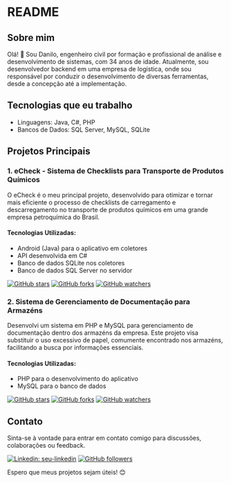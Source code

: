 # README

## Sobre mim

Olá! 👋 Sou Danilo, engenheiro civil por formação e profissional de análise e desenvolvimento de sistemas, com 34 anos de idade. Atualmente, sou desenvolvedor backend em uma empresa de logística, onde sou responsável por conduzir o desenvolvimento de diversas ferramentas, desde a concepção até a implementação.

## Tecnologias que eu trabalho

- Linguagens: Java, C#, PHP
- Bancos de Dados: SQL Server, MySQL, SQLite

## Projetos Principais

### 1. eCheck - Sistema de Checklists para Transporte de Produtos Químicos

O eCheck é o meu principal projeto, desenvolvido para otimizar e tornar mais eficiente o processo de checklists de carregamento e descarregamento no transporte de produtos químicos em uma grande empresa petroquímica do Brasil.

#### Tecnologias Utilizadas:

- Android (Java) para o aplicativo em coletores
- API desenvolvida em C#
- Banco de dados SQLite nos coletores
- Banco de dados SQL Server no servidor

[![GitHub stars](https://img.shields.io/github/stars/seu-usuario/seu-repositorio.svg?style=social)](https://github.com/seu-usuario/seu-repositorio/stargazers)
[![GitHub forks](https://img.shields.io/github/forks/seu-usuario/seu-repositorio.svg?style=social)](https://github.com/seu-usuario/seu-repositorio/network)
[![GitHub watchers](https://img.shields.io/github/watchers/seu-usuario/seu-repositorio.svg?style=social)](https://github.com/seu-usuario/seu-repositorio/watchers)

### 2. Sistema de Gerenciamento de Documentação para Armazéns

Desenvolvi um sistema em PHP e MySQL para gerenciamento de documentação dentro dos armazéns da empresa. Este projeto visa substituir o uso excessivo de papel, comumente encontrado nos armazéns, facilitando a busca por informações essenciais.

#### Tecnologias Utilizadas:

- PHP para o desenvolvimento do aplicativo
- MySQL para o banco de dados

[![GitHub stars](https://img.shields.io/github/stars/seu-usuario/seu-repositorio.svg?style=social)](https://github.com/seu-usuario/seu-repositorio/stargazers)
[![GitHub forks](https://img.shields.io/github/forks/seu-usuario/seu-repositorio.svg?style=social)](https://github.com/seu-usuario/seu-repositorio/network)
[![GitHub watchers](https://img.shields.io/github/watchers/seu-usuario/seu-repositorio.svg?style=social)](https://github.com/seu-usuario/seu-repositorio/watchers)

## Contato

Sinta-se à vontade para entrar em contato comigo para discussões, colaborações ou feedback.

[![Linkedin: seu-linkedin](https://img.shields.io/badge/-seu--nome-blue?style=flat-square&logo=Linkedin&logoColor=white&link=seu-linkedin)]([https://www.linkedin.com/in/seu-linkedin/](https://www.linkedin.com/in/engdanilofranco/))
[![GitHub followers](https://img.shields.io/github/followers/seu-usuario.svg?style=social)](https://github.com/daniilooo?tab=followers)

Espero que meus projetos sejam úteis! 😊

